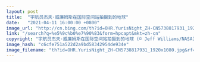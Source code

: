 ```yaml
---
layout: post
title:  "宇航员杰夫·威廉姆斯在国际空间站拍摄到的地球"
date:   "2021-04-11 16:00:00 +0800"
image_url: "http://cn.bing.com/th?id=OHR.YurisNight_ZH-CN5738817931_1920x1080.jpg&rf=LaDigue_1920x1080.jpg&pid=hp"
link: "/search?q=%e5%9c%b0%e7%90%83&form=hpcapt&mkt=zh-cn"
copyright: "宇航员杰夫·威廉姆斯在国际空间站拍摄到的地球 (© Jeff Williams/NASA)"
image_hash: "c6cfe751a522d2a9bd58342954de934e"
image_filename: "th?id=OHR.YurisNight_ZH-CN5738817931_1920x1080.jpg&rf=LaDigue_1920x1080.jpg&pid=hp"
---
```

